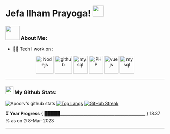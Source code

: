# Jefa Ilham Prayoga! <img src="https://github.com/TheDudeThatCode/TheDudeThatCode/blob/master/Assets/Hi.gif" width="35" />

### <img src="https://github.com/TheDudeThatCode/TheDudeThatCode/blob/master/Assets/Developer.gif" width="45" /> About Me:
- 🧑‍💻 Tech I work on :

<p align="center">
      <img src="https://www.vectorlogo.zone/logos/nodejs/nodejs-icon.svg" alt="Nodejs" width="55" height="55"/>
      <img src="[[https://www.vectorlogo.zone/logos/git-scm/git-scm-icon.svg](https://www.vectorlogo.zone/logos/github/github-icon.svg)](https://www.vectorlogo.zone/logos/github/github-tile.svg)" alt="github" width="55"             height="55"/> 
      <img src="https://www.vectorlogo.zone/logos/mysql/mysql-icon.svg" alt="mysql" width="45" height="55"/>
      <img src="https://www.vectorlogo.zone/logos/php/php-icon.svg" alt="PHP" width="45" height="55"/>
      <img src="https://www.vectorlogo.zone/logos/vuejs/vuejs-icon.svg" alt="vuejs" width="45" height="55"/>
      <img src="https://www.vectorlogo.zone/logos/mysql/mysql-official.svg" alt="mysql" width="45" height="55"/>
      
</p>

---
### <img src='https://media1.giphy.com/media/du3J3cXyzhj75IOgvA/giphy.gif?cid=ecf05e47x2g034i9pzwtzzsd3xgg2w9nr94t4tflbbgo3008&rid=giphy.gif' width='25' /> My Github Stats:
![Apoorv's github stats](https://github-readme-stats.vercel.app/api?username=jefailhamprayoga13&show_icons=true&title_color=ffc857&icon_color=8ac926&text_color=daf7dc&bg_color=151515&hide=issues&count_private=true&include_all_commits=true)
[![Top Langs](https://github-readme-stats.vercel.app/api/top-langs/?username=jefailhamprayoga13&layout=compact&text_color=daf7dc&bg_color=151515&hide=css,html,php)](https://github.com/jefailhamprayoga13/github-readme-stats)
[![GitHub Streak](https://github-readme-streak-stats.herokuapp.com/?user=jefailhamprayoga13&theme=dark)](https://git.io/streak-stats)

<!--START_SECTION:waka-->

<!--END_SECTION:waka-->

⏳ **Year Progress** { █████▁▁▁▁▁▁▁▁▁▁▁▁▁▁▁▁▁▁▁▁▁▁▁▁▁ } 18.37 % as on ⏰ 8-Mar-2023

---


